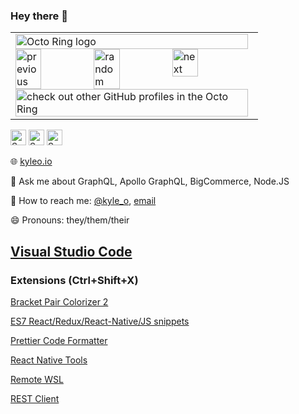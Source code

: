 ### Hey there 👋

<table><tbody><tr><td><a href="https://octo-ring.com/"><img src="https://octo-ring.com/static/img/widget/top.png" width="99%" alt="Octo Ring logo" align="top"></a><br><a href="https://octo-ring.com/p/obrien-k/prev"><img src="https://octo-ring.com/static/img/widget/prev.png" width="33%" alt="previous" align="top" title="previous profile"></a><a href="https://octo-ring.com/p/obrien-k/random"><img src="https://octo-ring.com/static/img/widget/random.png" width="33%" alt="random" align="top" title="random profile"></a><a href="https://octo-ring.com/p/obrien-k/next"><img src="https://octo-ring.com/static/img/widget/next.png" width="33%" alt="next" align="top" title="next profile"></a><br><a href="https://octo-ring.com/"><img src="https://octo-ring.com/static/img/widget/bottom.png" width="99%" alt="check out other GitHub profiles in the Octo Ring" align="top"></a></td></tr></tbody></table>

[<img src="https://v2.speedtyper.dev/users/obrien-k/badges/averagewpm" alt="SpeedTyper.dev avg wpm" height="25">](https://www.speedtyper.dev/profile/obrien-k) 
[<img src="https://v2.speedtyper.dev/users/obrien-k/badges/topwpm" alt="SpeedTyper.dev top wpm" height="25">](https://www.speedtyper.dev/profile/obrien-k) 
[<img src="https://v2.speedtyper.dev/users/obrien-k/badges/gamecount" alt="SpeedTyper.dev games" height="25">](https://www.speedtyper.dev/profile/obrien-k)

🌐 <a href="https://kyleo.io">kyleo.io</a>

💬 Ask me about GraphQL, Apollo GraphQL, BigCommerce, Node.JS

🐤 How to reach me: <a href="https://twitter.com/kyle_o">@kyle_o</a>, <a href="kyle@kyleo.io">email</a>

😄 Pronouns: they/them/their
<!--
**obrien-k/obrien-k** is a ✨ _special_ ✨ repository because its `README.md` (this file) appears on your GitHub profile.

Here are some ideas to get you started:

- 🔭 I’m currently working on ...
- 🌱 I’m currently learning ...
- 👯 I’m looking to collaborate on ...
- 🤔 I’m looking for help with ...
- 💬 Ask me about ...
- 📫 How to reach me: ...
- 😄 Pronouns: ...
- ⚡ Fun fact: ...
-->

## [Visual Studio Code](https://code.visualstudio.com/)

### Extensions (Ctrl+Shift+X)
[Bracket Pair Colorizer 2](https://github.com/CoenraadS/Bracket-Pair-Colorizer-2)

[ES7 React/Redux/React-Native/JS snippets](https://github.com/dsznajder/vscode-es7-javascript-react-snippets)

[Prettier Code Formatter](https://github.com/prettier/prettier-vscode.git)

[React Native Tools](https://github.com/Microsoft/vscode-react-native)

[Remote WSL](https://github.com/Microsoft/vscode-remote-release.git)

[REST Client](https://github.com/Huachao/vscode-restclient.git)



